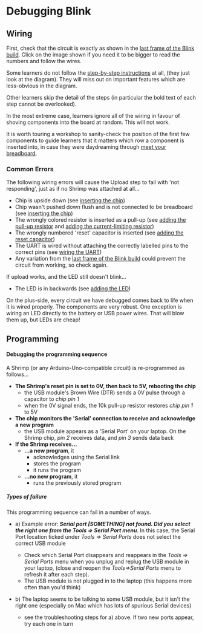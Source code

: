 # Debugging Blink

## Wiring

First, check that the circuit is exactly as shown in the <a href="build.html#step11" target="blank">last frame of the Blink build</a>. Click on the image shown if you need it to be bigger to read the numbers and follow the wires.

Some learners do not follow the [step-by-step instructions](./build.html) at all, (they just look at the diagram). They will miss out on important features which are less-obvious in the diagram. 

Other learners skip the detail of the steps (in particular the bold text of each step cannot be overlooked).

In the most extreme case, learners ignore all of the wiring in favour of shoving components into the board at random. This will not work.

It is worth touring a workshop to sanity-check the position of the first few components to guide learners that it matters which row a component is inserted into, in case they were daydreaming through [meet your breadboard](http://start.shrimping.it/project/blink/build.html#step2).

### Common Errors

The following wiring errors will cause the Upload step to fail with 'not responding', just as if no Shrimp was attached at all...

* Chip is upside down (see [inserting the chip](http://start.shrimping.it/project/blink/build.html#step3))
* Chip wasn't pushed down flush and is not connected to be breadboard (see [inserting the chip](http://start.shrimping.it/project/blink/build.html#step3))
* The wrongly colored resistor is inserted as a pull-up (see [adding the pull-up resistor](http://start.shrimping.it/project/blink/build.html#step5) and [adding the current-limiting resistor](http://start.shrimping.it/project/blink/build.html#step10))
* The wrongly numbered 'reset' capacitor is inserted (see [adding the reset capacitor](http://start.shrimping.it/project/blink/build.html#step11))
* The UART is wired without attaching the correctly labelled pins to the correct pins (see [wiring the UART](http://start.shrimping.it/project/blink/build.html#step11))
* Any variation from the <a href="build.html#step11" target="blank">last frame of the Blink build</a> could prevent the circuit from working, so check again.

If upload works, and the LED still doesn't blink...

* The LED is in backwards (see [adding the LED](http://start.shrimping.it/project/blink/build.html#step9))

On the plus-side, every circuit we have debugged comes back to life when it is wired properly. The components are very robust. One exception is wiring an LED directly to the battery or USB power wires. That will blow them up, but LEDs are cheap!

## Programming

#### Debugging the programming sequence

A Shrimp (or any Arduino-Uno-compatible circuit) is re-programmed as follows...

* **The Shrimp's reset pin is set to 0V, then back to 5V, rebooting the chip** 
	- the USB module's Brown Wire (DTR) sends a 0V pulse through a capacitor to *chip pin 1*
	- when the 0V signal ends, the 10k pull-up resistor restores *chip pin 1* to 5V
* **The chip monitors the 'Serial' connection to receive and acknowledge a new program** 
	- the USB module appears as a 'Serial Port' on your laptop. On the Shrimp chip, *pin 2* receives data, and *pin 3* sends data back
* **If the Shrimp receives...** 
	- **...a new program**, it
        - acknowledges using the Serial link
        - stores the program
        - it runs the program
	- **...no new program**, it
		- runs the previously stored program

##### Types of failure

This programming sequence can fail in a number of ways. 

* a) Example error: ***Serial port [SOMETHING] not found. Did you select the right one from the Tools => Serial Port menu***. In this case, the Serial Port location ticked under *Tools => Serial Ports* does not select the correct USB module
	- Check which Serial Port disappears and reappears in the *Tools => Serial Ports* menu when you unplug and replug the USB module in your laptop, (close and reopen the *Tools=>Serial Ports* menu to refresh it after each step).
	- The USB module is not plugged in to the laptop (this happens more often than you'd think)

* b) The laptop seems to be talking to some USB module, but it isn't the right one (especially on Mac which has lots of spurious Serial devices)
	- see the troubleshooting steps for a) above. If two new ports appear, try each one in turn